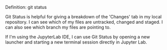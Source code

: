 Definition: git status

Git Status is helpful for giving a breakdown of the 'Changes' tab in my local repository. I can see which of my files are untracked, changed and staged. I can also see which branch my files are pointing to.

If I'm using the JupyterLab IDE, I can use Git Status by opening a new launcher and starting a new terminal session directly in Jupyter Lab.